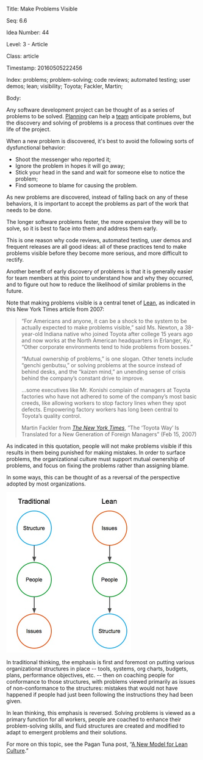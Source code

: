 Title:  Make Problems Visible

Seq:    6.6

Idea Number: 44

Level:  3 - Article

Class:  article

Timestamp: 20160505222456

Index:  problems; problem-solving; code reviews; automated testing; user demos; lean; visibility; Toyota; Fackler, Martin; 

Body:

Any software development project can be thought of as a series of problems to be solved. [Planning][plan] can help a [team][teams] anticipate problems, but the discovery and solving of problems is a process that continues over the life of the project.

When a new problem is discovered, it's best to avoid the following sorts of dysfunctional behavior:

* Shoot the messenger who reported it;
* Ignore the problem in hopes it will go away;
* Stick your head in the sand and wait for someone else to notice the problem;
* Find someone to blame for causing the problem.

As new problems are discovered, instead of falling back on any of these behaviors, it is important to accept the problems as part of the work that needs to be done.

The longer software problems fester, the more expensive they will be to solve, so it is best to face into them and address them early.

This is one reason why code reviews, automated testing, user demos and frequent releases are all good ideas: all of these practices tend to make problems visible before they become more serious, and more difficult to rectify.

Another benefit of early discovery of problems is that it is generally easier for team members at this point to understand how and why they occurred, and to figure out how to reduce the likelihood of similar problems in the future.

Note that making problems visible is a central tenet of <a href="https://en.wikipedia.org/wiki/Lean_manufacturing" class="reflink" target="ref">Lean</a>, as indicated in this New York Times article from 2007:

<blockquote>
<p>
&#8220;For Americans and anyone, it can be a shock to the system to be actually expected to make problems visible,&#8221; said Ms. Newton, a 38-year-old Indiana native who joined Toyota after college 15 years ago and now works at the North American headquarters in Erlanger, Ky. &#8220;Other corporate environments tend to hide problems from bosses.&#8221; </p>

<p>
&#8220;Mutual ownership of problems,&#8221; is one slogan. Other tenets include &#8220;genchi genbutsu,&#8221; or solving problems at the source instead of behind desks, and the &#8220;kaizen mind,&#8221; an unending sense of crisis behind the company&#8217;s constant drive to improve. </p>

<p>
…some executives like Mr. Konishi complain of managers at Toyota factories who have not adhered to some of the company&#8217;s most basic creeds, like allowing workers to stop factory lines when they spot defects. Empowering factory workers has long been central to Toyota&#8217;s quality control.</p>

<p class="bq-footer">
Martin Fackler from <cite><a href="bibliography.html#nytimes-2007">The New York Times</a></cite>, &#8221;The ‘Toyota Way’ Is Translated for a New Generation of Foreign Managers&#8221; (Feb 15, 2007)
</p>
</blockquote>

As indicated in this quotation, people will not make problems visible if this results in them being punished for making mistakes. In order to surface problems, the organizational culture must support mutual ownership of problems, and focus on fixing the problems rather than assigning blame.

In some ways, this can be thought of as a reversal of the perspective adopted by most organizations.

![Lean Model Diagram](images/a-new-model-for-lean-culture.jpg "Traditional vs. Lean Cultures")

In traditional thinking, the emphasis is first and foremost on putting various organizational structures in place -- tools, systems, org charts, budgets, plans, performance objectives, etc. -- then on coaching people for conformance to those structures, with problems viewed primarily as issues of non-conformance to the structures: mistakes that would not have happened if people had just been following the instructions they had been given.

In lean thinking, this emphasis is reversed. Solving problems is viewed as a primary function for all workers, people are coached to enhance their problem-solving skills, and fluid structures are created and modified to adapt to emergent problems and their solutions.

For more on this topic, see the Pagan Tuna post, &ldquo;<a href="http://www.pagantuna.com/posts/a-new-model-for-lean-culture.html" class="reflink" target="ref">A New Model for Lean Culture</a>.&rdquo;

[lc]: http://www.pagantuna.com/posts/a-new-model-for-lean-culture.html

[nytimes-2007]: bibliography.html#nytimes-2007
[plan]: plan-thoughtfully-but-be-prepared-for-change.html
[teams]: build-great-teams.html

